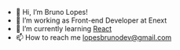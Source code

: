 - 👋 Hi, I’m Bruno Lopes!
- 👀 I’m working as Front-end Developer at Enext
- 🌱 I’m currently learning [React](https://pt-br.reactjs.org)
- 📫 How to reach me lopesbrunodev@gmail.com

<!---
brunolopesdev/brunolopesdev is a ✨ special ✨ repository because its `README.md` (this file) appears on your GitHub profile.
You can click the Preview link to take a look at your changes.
--->
